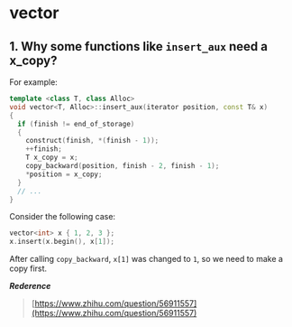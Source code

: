 # vector

## 1. Why some functions like `insert_aux` need a x_copy?

For example:
```c++
template <class T, class Alloc>
void vector<T, Alloc>::insert_aux(iterator position, const T& x)
{
  if (finish != end_of_storage)
  {
    construct(finish, *(finish - 1));
    ++finish;
    T x_copy = x;
    copy_backward(position, finish - 2, finish - 1);
    *position = x_copy;
  }
  // ...
}
```
Consider the following case:<br>
```c++
vector<int> x { 1, 2, 3 };
x.insert(x.begin(), x[1]);
```
After calling `copy_backward`, `x[1]` was changed to `1`, so we need to make a copy first.<br>

***Rederence***<br>
>[https://www.zhihu.com/question/56911557](https://www.zhihu.com/question/56911557)<br>

